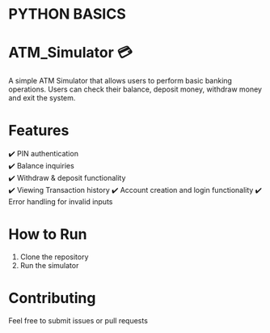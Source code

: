 # PYTHON BASICS
# ATM_Simulator 💳
A simple ATM Simulator that allows users to perform basic banking operations. Users
can check their balance, deposit money, withdraw money and exit the system.

# Features
✔️ PIN authentication  
✔️ Balance inquiries  
✔️ Withdraw & deposit functionality  
✔️ Viewing Transaction history
✔️ Account creation and login functionality
✔️ Error handling for invalid inputs 

# How to Run
1. Clone the repository
2. Run the simulator

# Contributing
Feel free to submit issues or pull requests
